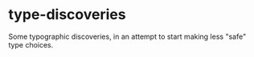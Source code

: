 # type-discoveries
Some typographic discoveries, in an attempt to start making less "safe" type choices.
